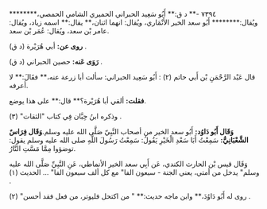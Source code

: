 ٧٣٩٤ -** د ق:** أَبُو سَعِيد الحبراني الحميري الشامي الحمصي،******** ويُقال:******** أَبُو سعد الخير الأَنْمَاري، ويُقال: انهما اثنان،** يقال:** اسمه زياد، ويُقال: عامر بْن سعد، ويُقال: عُمَر بْن سعد.

**روى عن:** أبي هُرَيْرة (د ق) .

**رَوَى عَنه:** حصين الحبراني (د ق) .

قال عَبْد الرَّحْمَنِ بْن أَبي حاتم (٢) : أَبُو سَعِيد الحبراني: سألت أبا زرعة عنه،** فقَالَ:** لا أعرفه.

**فقلت:** ألقي أبا هُرَيْرة؟** قال:** على هذا يوضع.

وذكره ابنُ حِبَّان فِي كتاب "الثقات" (٣) .

**وَقَال أَبُو دَاوُد:** أَبُو سعد الخير من أصحاب النَّبِيّ صَلَّى الله عليه وسلم.**وَقَال فِرَاسٌ الشَّعْبَانِيُّ:** سَمِعْتُ أَبَا سَعْدِ الْخَيْرِ يَقُولُ: سَمِعْتُ رَسُولَ اللَّهِ صلى الله عليه وسلم يقول: توضؤوا مِمَّا مَسَّتِ النَّارُ.

وَقَال قيس بْن الحارث الكندي، عَن أَبِي سعد الخير الأنماطي، عَنِ النَّبِيِّ صَلَّى الله عليه وسلم" يدخل من أمتي، يعني الجنة - سبعون الفا" مع كل ألف سبعون الفا" ... الحديث (١) .

روى له أَبُو دَاوُدَ،** وابن ماجه حديث:** " من اكتحل فليوتر، من فعل فقد أحسن" (٢) .